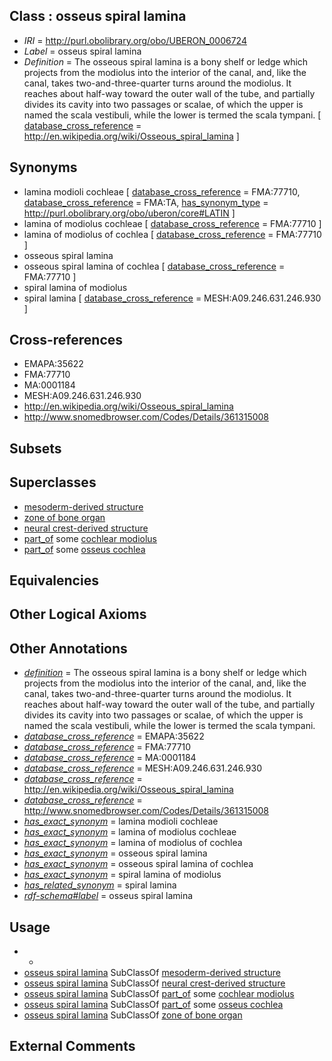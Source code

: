 
## Class : osseus spiral lamina

 * *IRI* = http://purl.obolibrary.org/obo/UBERON_0006724
 * *Label* = osseus spiral lamina
 * *Definition* = The osseous spiral lamina is a bony shelf or ledge which projects from the modiolus into the interior of the canal, and, like the canal, takes two-and-three-quarter turns around the modiolus. It reaches about half-way toward the outer wall of the tube, and partially divides its cavity into two passages or scalae, of which the upper is named the scala vestibuli, while the lower is termed the scala tympani. [ [database_cross_reference](../../ef/oboInOwl#hasDbXref.md) = http://en.wikipedia.org/wiki/Osseous_spiral_lamina ]

## Synonyms

 * lamina modioli cochleae [ [database_cross_reference](../../ef/oboInOwl#hasDbXref.md) = FMA:77710, [database_cross_reference](../../ef/oboInOwl#hasDbXref.md) = FMA:TA, [has_synonym_type](../../pe/oboInOwl#hasSynonymType.md) = http://purl.obolibrary.org/obo/uberon/core#LATIN ]
 * lamina of modiolus cochleae [ [database_cross_reference](../../ef/oboInOwl#hasDbXref.md) = FMA:77710 ]
 * lamina of modiolus of cochlea [ [database_cross_reference](../../ef/oboInOwl#hasDbXref.md) = FMA:77710 ]
 * osseous spiral lamina
 * osseous spiral lamina of cochlea [ [database_cross_reference](../../ef/oboInOwl#hasDbXref.md) = FMA:77710 ]
 * spiral lamina of modiolus
 * spiral lamina [ [database_cross_reference](../../ef/oboInOwl#hasDbXref.md) = MESH:A09.246.631.246.930 ]

## Cross-references

 * EMAPA:35622
 * FMA:77710
 * MA:0001184
 * MESH:A09.246.631.246.930
 * http://en.wikipedia.org/wiki/Osseous_spiral_lamina
 * http://www.snomedbrowser.com/Codes/Details/361315008

## Subsets


## Superclasses

 * [mesoderm-derived structure](../../UBERON/20/UBERON_0004120.md)
 * [zone of bone organ](../../UBERON/13/UBERON_0005913.md)
 * [neural crest-derived structure](../../UBERON/13/UBERON_0010313.md)
 * [part_of](../../BFO/50/BFO_0000050.md) some [cochlear modiolus](../../UBERON/23/UBERON_0006723.md)
 * [part_of](../../BFO/50/BFO_0000050.md) some [osseus cochlea](../../UBERON/23/UBERON_0007223.md)

## Equivalencies


## Other Logical Axioms


## Other Annotations

 * *[definition](../../IAO/15/IAO_0000115.md)* = The osseous spiral lamina is a bony shelf or ledge which projects from the modiolus into the interior of the canal, and, like the canal, takes two-and-three-quarter turns around the modiolus. It reaches about half-way toward the outer wall of the tube, and partially divides its cavity into two passages or scalae, of which the upper is named the scala vestibuli, while the lower is termed the scala tympani.
 * *[database_cross_reference](../../ef/oboInOwl#hasDbXref.md)* = EMAPA:35622
 * *[database_cross_reference](../../ef/oboInOwl#hasDbXref.md)* = FMA:77710
 * *[database_cross_reference](../../ef/oboInOwl#hasDbXref.md)* = MA:0001184
 * *[database_cross_reference](../../ef/oboInOwl#hasDbXref.md)* = MESH:A09.246.631.246.930
 * *[database_cross_reference](../../ef/oboInOwl#hasDbXref.md)* = http://en.wikipedia.org/wiki/Osseous_spiral_lamina
 * *[database_cross_reference](../../ef/oboInOwl#hasDbXref.md)* = http://www.snomedbrowser.com/Codes/Details/361315008
 * *[has_exact_synonym](../../ym/oboInOwl#hasExactSynonym.md)* = lamina modioli cochleae
 * *[has_exact_synonym](../../ym/oboInOwl#hasExactSynonym.md)* = lamina of modiolus cochleae
 * *[has_exact_synonym](../../ym/oboInOwl#hasExactSynonym.md)* = lamina of modiolus of cochlea
 * *[has_exact_synonym](../../ym/oboInOwl#hasExactSynonym.md)* = osseous spiral lamina
 * *[has_exact_synonym](../../ym/oboInOwl#hasExactSynonym.md)* = osseous spiral lamina of cochlea
 * *[has_exact_synonym](../../ym/oboInOwl#hasExactSynonym.md)* = spiral lamina of modiolus
 * *[has_related_synonym](../../ym/oboInOwl#hasRelatedSynonym.md)* = spiral lamina
 * *[rdf-schema#label](../../el/rdf-schema#label.md)* = osseus spiral lamina

## Usage

 * -
 * [osseus spiral lamina](../../UBERON/24/UBERON_0006724.md) SubClassOf [mesoderm-derived structure](../../UBERON/20/UBERON_0004120.md)
 * [osseus spiral lamina](../../UBERON/24/UBERON_0006724.md) SubClassOf [neural crest-derived structure](../../UBERON/13/UBERON_0010313.md)
 * [osseus spiral lamina](../../UBERON/24/UBERON_0006724.md) SubClassOf [part_of](../../BFO/50/BFO_0000050.md) some [cochlear modiolus](../../UBERON/23/UBERON_0006723.md)
 * [osseus spiral lamina](../../UBERON/24/UBERON_0006724.md) SubClassOf [part_of](../../BFO/50/BFO_0000050.md) some [osseus cochlea](../../UBERON/23/UBERON_0007223.md)
 * [osseus spiral lamina](../../UBERON/24/UBERON_0006724.md) SubClassOf [zone of bone organ](../../UBERON/13/UBERON_0005913.md)

## External Comments

